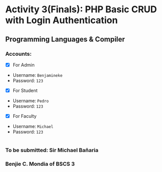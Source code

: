 # Activity 3(Finals): PHP Basic CRUD with Login Authentication

## Programming Languages & Compiler

### Accounts:

- [X] For Admin 
- Username: `Benjamineke`
- Password: `123`
- [X] For Student
- Username: `Pedro`
- Password: `123`
- [X] For Faculty
- Username: `Michael`
- Password: `123`



#

### To be submitted: Sir Michael Bañaria
### Benjie C. Mondia of BSCS 3

#

